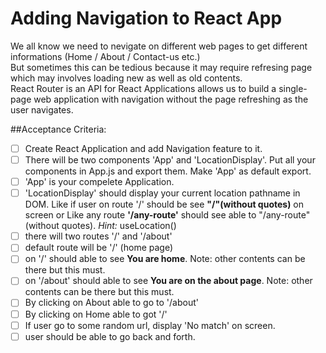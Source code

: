 # Adding Navigation to React App
We all know we need to nevigate on different web pages to get different informations (Home / About / Contact-us etc.) <br>
But sometimes this can be tedious because it may require refresing page which may involves loading new as well as old contents. <br>
React Router is an API for React Applications allows us to build a single-page web application with navigation without the page refreshing as the user navigates. <br>

##Acceptance Criteria:
- [ ] Create React Application and add Navigation feature to it.
- [ ] There will be two components 'App' and 'LocationDisplay'. Put all your components in App.js and export them. Make 'App' as default export.
- [ ] 'App' is your compelete Application.
- [ ] 'LocationDisplay' should display your current location pathname in DOM. Like if user on route '/' should be see **"/"(without quotes)** on screen or Like any route **'/any-route'** should see able to "/any-route" (without quotes). *Hint:* useLocation()
- [ ] there will two routes '/' and '/about'
- [ ] default route will be '/' (home page)
- [ ] on '/' should able to see **You are home**. Note: other contents can be there but this must.
- [ ] on '/about' should able to see **You are on the about page**. Note: other contents can be there but this must.
- [ ] By clicking on About able to go to '/about'
- [ ] By clicking on Home able to got '/'
- [ ] If user go to some random url, display 'No match' on screen.
- [ ] user should be able to go back and forth.
